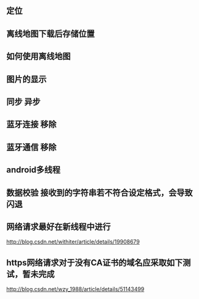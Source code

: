 ## 定位
## 离线地图下载后存储位置 
## 如何使用离线地图
## 图片的显示
## 同步 异步
## 蓝牙连接         移除
## 蓝牙通信         移除
## android多线程
## 数据校验 接收到的字符串若不符合设定格式，会导致闪退
## 网络请求最好在新线程中进行
http://blog.csdn.net/withiter/article/details/19908679
## https网络请求对于没有CA证书的域名应采取如下测试，暂未完成
http://blog.csdn.net/wzy_1988/article/details/51143499
